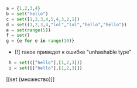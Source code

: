 ```python
a = {1,2,3,4}
b = set("hello")
c = set([1,2,3,4,5,4,3,2,1])
d = set((1,2,3,4,"lol","lol","hello","hello"))
e = set(range(5))
f = set()
g = {e for e in range(10)}

```



- [!] такое приведет к ошибке "unhashable type"
```python
 h = set((["hello"],[1,2,3]))
 i = set([["hello"],[1,2,3]])
```


[[set (множество)]]